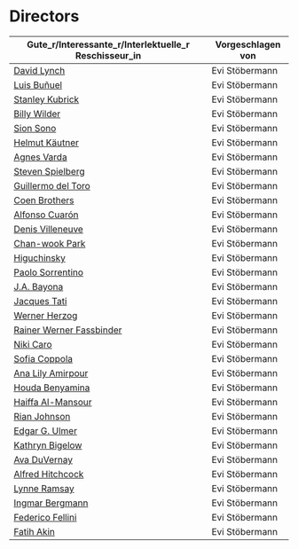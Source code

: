# Directors

|Gute_r/Interessante_r/Interlektuelle_r Reschisseur_in                      |Vorgeschlagen von|
|---------------------------------------------------------------------------|-----------------|
|[David Lynch](https://www.imdb.com/name/nm0000186/)                        |Evi Stöbermann   |
|[Luis Buñuel](https://www.imdb.com/name/nm0000320/)                        |Evi Stöbermann   |
|[Stanley Kubrick](https://www.imdb.com/name/nm0000040/)                    |Evi Stöbermann   |
|[Billy Wilder](https://www.imdb.com/name/nm0000697/)                       |Evi Stöbermann   |
|[Sion Sono](https://www.imdb.com/name/nm0814469/)                          |Evi Stöbermann   |
|[Helmut Käutner](https://www.imdb.com/name/nm0477702/)                     |Evi Stöbermann   |
|[Agnes Varda](https://www.imdb.com/name/nm0889513/)                        |Evi Stöbermann   |
|[Steven Spielberg](https://www.imdb.com/name/nm0000229/)                   |Evi Stöbermann   |
|[Guillermo del Toro](https://www.imdb.com/name/nm0868219/)                 |Evi Stöbermann   |
|[Coen Brothers](https://www.imdb.com/name/nm0001053/)                      |Evi Stöbermann   |
|[Alfonso Cuarón](https://www.imdb.com/name/nm0190859/)                     |Evi Stöbermann   |
|[Denis Villeneuve](https://www.imdb.com/name/nm0898288/)                   |Evi Stöbermann   |
|[Chan-wook Park](https://www.imdb.com/name/nm0661791/)                     |Evi Stöbermann   |
|[Higuchinsky](https://www.imdb.com/name/nm0383692/)                        |Evi Stöbermann   |
|[Paolo Sorrentino](https://www.imdb.com/name/nm0815204/)                   |Evi Stöbermann   |
|[J.A. Bayona](https://www.imdb.com/name/nm1291105/)                        |Evi Stöbermann   |
|[Jacques Tati](https://www.imdb.com/name/nm0004244/)                       |Evi Stöbermann   |
|[Werner Herzog](https://www.imdb.com/name/nm0001348/)                      |Evi Stöbermann   |
|[Rainer Werner Fassbinder](https://www.imdb.com/name/nm0001202/)           |Evi Stöbermann   |
|[Niki Caro](https://www.imdb.com/name/nm0138927/)                          |Evi Stöbermann   |
|[Sofia Coppola](https://www.imdb.com/name/nm0001068/)                      |Evi Stöbermann   |
|[Ana Lily Amirpour](https://www.imdb.com/name/nm3235877/)                  |Evi Stöbermann   |
|[Houda Benyamina](https://www.imdb.com/name/nm3997700/)                    |Evi Stöbermann   |
|[Haiffa Al-Mansour](https://www.imdb.com/name/nm2223783/)                  |Evi Stöbermann   |
|[Rian Johnson](https://www.imdb.com/name/nm0426059/)                       |Evi Stöbermann   |
|[Edgar G. Ulmer](https://www.imdb.com/name/nm0880618/)                     |Evi Stöbermann   |
|[Kathryn Bigelow](https://www.imdb.com/name/nm0000941/)                    |Evi Stöbermann   |
|[Ava DuVernay](https://www.imdb.com/name/nm1148550/)                       |Evi Stöbermann   |
|[Alfred Hitchcock](https://www.imdb.com/name/nm0000033/)                   |Evi Stöbermann   |
|[Lynne Ramsay](https://www.imdb.com/name/nm0708903/)                       |Evi Stöbermann   |
|[Ingmar Bergmann](https://www.imdb.com/name/nm0000005/)                    |Evi Stöbermann   |
|[Federico Fellini](https://www.imdb.com/name/nm0000019/)                   |Evi Stöbermann   |
|[Fatih Akin](https://www.imdb.com/name/nm0015359/)                         |Evi Stöbermann   |    


